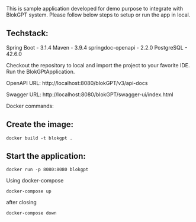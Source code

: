 This is sample application developed for demo purpose to integrate with BlokGPT system. Please follow below steps to setup or run the app in local.

Techstack:
-----------------------
Spring Boot - 3.1.4
Maven - 3.9.4
springdoc-openapi - 2.2.0
PostgreSQL - 42.6.0

Checkout the repository to local and import the project to your favorite IDE. Run the BlokGPtApplication.

OpenAPI URL:
http://localhost:8080/blokGPT/v3/api-docs

Swagger URL:
http://localhost:8080/blokGPT/swagger-ui/index.html

Docker commands:

Create the image:
---------------------
`docker build -t blokgpt .`

Start the application:
-----------------------
`docker run -p 8080:8080 blokgpt `

Using docker-compose 

`docker-compose up`

after closing 

`docker-compose down`